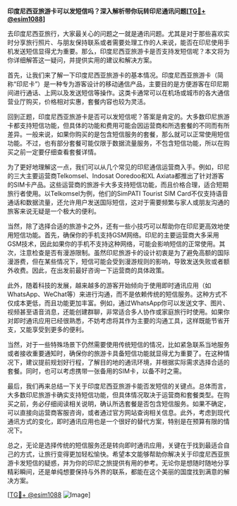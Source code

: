 **印度尼西亚旅游卡可以发短信吗？深入解析带你玩转印尼通讯问题[[TG💪+ @esim1088](https://t.me/s/esim1088)]**

去印度尼西亚旅行，大家最关心的问题之一就是通讯问题。尤其是对于那些喜欢实时分享旅行照片、与朋友保持联系或者需要处理工作的人来说，能否在印尼使用手机发送短信显得尤为重要。那么，印度尼西亚旅游卡是否支持发短信呢？本文将为你详细解答这一疑问，并提供实用的建议和解决方案。

首先，让我们来了解一下印度尼西亚旅游卡的基本情况。印度尼西亚旅游卡（简称“印尼卡”）是一种专为游客设计的移动通信产品，主要目的是方便游客在印尼期间进行通话、上网以及发送短信等操作。这类卡通常可以在机场或城市的各大通信营业厅购买，价格相对实惠，套餐内容也较为灵活。

回到正题，印度尼西亚旅游卡是否可以发短信呢？答案是肯定的。大多数印尼旅游卡都支持短信功能，但具体的功能和费用可能会因运营商和所选套餐的不同而有所差异。一般来说，如果你购买的是包含短信服务的套餐，那么就可以正常使用短信功能。不过，也有部分套餐可能仅限于数据流量服务，不包含短信功能，所以在购买之前一定要仔细查看套餐详情。

为了更好地理解这一点，我们可以从几个常见的印尼通信运营商入手。例如，印尼的三大主要运营商Telkomsel、Indosat Ooredoo和XL Axiata都推出了针对游客的SIM卡产品。这些运营商的旅游卡大多支持短信功能，而且价格合理，适合短期旅行者使用。以Telkomsel为例，他们的SimPATI Tourist SIM Card不仅支持语音通话和数据流量，还允许用户发送国际短信，这对于需要频繁与家人或朋友沟通的旅客来说无疑是一个极大的便利。

当然，除了选择合适的旅游卡之外，还有一些小技巧可以帮助你在印尼更高效地使用短信功能。首先，确保你的手机支持GSM网络。印尼的主要运营商大多采用GSM技术，因此如果你的手机不支持这种网络，可能会影响短信的正常使用。其次，注意检查是否有漫游限制。虽然印尼旅游卡的设计初衷是为了避免高额的国际漫游费，但在某些情况下，短信可能会受到漫游规则的影响，导致发送失败或者额外收费。因此，在出发前最好咨询一下运营商的具体政策。

此外，随着科技的发展，越来越多的游客开始倾向于使用即时通讯应用（如WhatsApp、WeChat等）来进行沟通，而不是依赖传统的短信服务。这种方式不仅成本更低，而且功能更加丰富。例如，通过WhatsApp你可以发送文字、图片、视频甚至语音消息，还能创建群聊，非常适合多人协作或家庭旅行时使用。如果你对即时通讯应用已经很熟悉，不妨考虑将其作为主要的沟通工具，这样既能节省开支，又能享受到更多的便利。

当然，对于一些特殊场景下仍然需要使用传统短信的情况，比如紧急联系当地服务或者接收重要通知时，确保你的旅游卡具备短信功能就显得尤为重要了。在这种情况下，建议提前规划好行程，了解目的地的通讯环境，并根据实际需求选择合适的套餐。同时，也可以考虑携带一张备用的SIM卡，以备不时之需。

最后，我们再来总结一下关于印度尼西亚旅游卡能否发短信的关键点。总体而言，大多数印尼旅游卡确实支持短信功能，但具体情况取决于运营商和套餐类型。在购买之前，务必仔细阅读相关说明，确认所选套餐是否包含短信服务。如果不确定，可以直接向运营商客服咨询，或者通过官方网站查询相关信息。此外，考虑到现代通讯方式的变化，即时通讯应用也是一个很好的替代方案，特别是在预算有限的情况下。

总之，无论是选择传统的短信服务还是转向即时通讯应用，关键在于找到最适合自己的方式，让旅行变得更加轻松愉快。希望本文能够帮助你解决关于印度尼西亚旅游卡发短信的疑惑，并为你的印尼之旅提供有用的参考。无论你是想随时随地分享精彩瞬间，还是单纯想要保持与外界的联系，都能在这个美丽的国度找到满意的解决方案。

[[TG💪+ @esim1088](https://t.me/s/esim1088) ![Image](https://i.postimg.cc/4NQfJmqS/Snipaste-2025-05-13-00-14-12.png)]